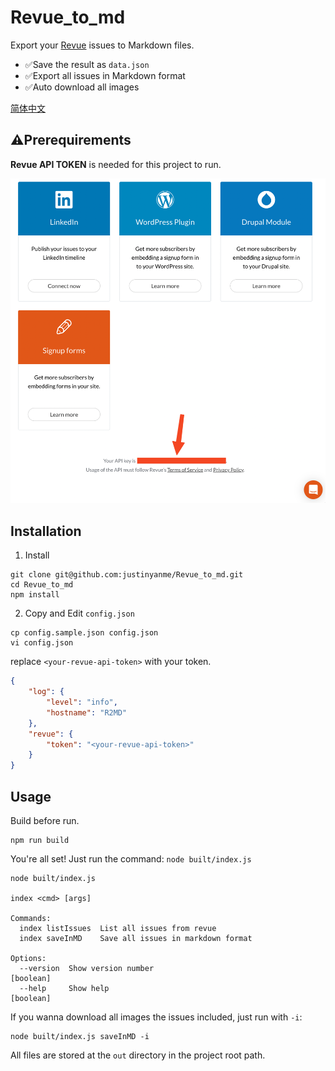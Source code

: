# Revue_to_md
Export your [Revue](https://www.getrevue.co/) issues to Markdown files.

- ✅Save the result as `data.json`
- ✅Export all issues in Markdown format
- ✅Auto download all images

[简体中文](README_cn.md)

## ⚠️Prerequirements

**Revue API TOKEN** is needed for this project to run.

<!-- You can find your API token at the bottom of: [getrevue.co/app/integrations](https://www.getrevue.co/app/integrations). -->

![](revue_token.png)

## Installation

1. Install 

```
git clone git@github.com:justinyanme/Revue_to_md.git
cd Revue_to_md
npm install
```

2. Copy and Edit `config.json`

```
cp config.sample.json config.json
vi config.json
```

replace `<your-revue-api-token>` with your token.

```json
{
    "log": {
        "level": "info",
        "hostname": "R2MD"
    },
    "revue": {
        "token": "<your-revue-api-token>"
    }
}
```

## Usage

Build before run.

```
npm run build
```

You're all set! Just run the command: `node built/index.js`

```
node built/index.js

index <cmd> [args]

Commands:
  index listIssues  List all issues from revue
  index saveInMD    Save all issues in markdown format

Options:
  --version  Show version number                                       [boolean]
  --help     Show help                                                 [boolean]
```

If you wanna download all images the issues included, just run with `-i`:

```
node built/index.js saveInMD -i
```

All files are stored at the `out` directory in the project root path.